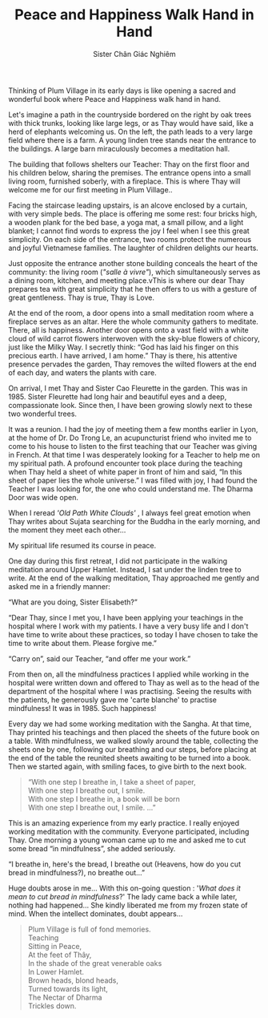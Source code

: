 ﻿---
title: Peace and Happiness Walk Hand in Hand 
author: Sister Chân Giác Nghiêm
---

Thinking of Plum Village in its early days is like opening a sacred and wonderful book where Peace and Happiness walk hand in hand.

Let's imagine a path in the countryside bordered on the right by oak trees with thick trunks, looking like large legs, or as Thay would have said, like a herd of elephants welcoming us. On the left, the path leads to a very large field where there is a farm. A young linden tree stands near the entrance to the buildings. A large barn miraculously becomes a meditation hall.

The building that follows shelters our Teacher: Thay on the first floor and his children below, sharing the premises. The entrance opens into a small living room, furnished soberly, with a fireplace. This is where Thay will welcome me for our first meeting in Plum Village..

Facing the staircase leading upstairs, is an alcove enclosed by a curtain, with very simple beds. The place is offering me some rest: four bricks high, a wooden plank for the bed base, a yoga mat, a small pillow, and a light blanket; I cannot find words to express the joy I feel when I see this great simplicity. On each side of the entrance, two rooms protect the numerous and joyful Vietnamese families. The laughter of children delights our hearts.

Just opposite the entrance another stone building conceals the heart of the community: the living room (*"salle à vivre"*), which simultaneously serves as a dining room, kitchen, and meeting place.vThis is where our dear Thay prepares tea with great simplicity that he then offers to us with a gesture of great gentleness. Thay is true, Thay is Love.

At the end of the room, a door opens into a small meditation room where a fireplace serves as an altar. Here the whole community gathers to meditate. There, all is happiness. Another door opens onto a vast field with a white cloud of wild carrot flowers interwoven with the sky-blue flowers of chicory, just like the Milky Way. I secretly think: “God has laid his finger on this precious earth. I have arrived, I am home.” Thay is there, his attentive presence pervades the garden, Thay removes the wilted flowers at the end of each day, and waters the plants with care.

On arrival, I met Thay and Sister Cao Fleurette in the garden. This was in 1985. Sister Fleurette had long hair and beautiful eyes and a deep, compassionate look. Since then, I have been growing slowly next to these two wonderful trees.

It was a reunion. I had the joy of meeting them a few months earlier in Lyon, at the home of Dr. Do Trong Le, an acupuncturist friend who invited me to come to his house to listen to the first teaching that our Teacher was giving in French. At that time I was desperately looking for a Teacher to help me on my spiritual path. A profound encounter took place during the teaching when Thay held a sheet of white paper in front of him and said, “In this sheet of paper lies the whole universe.” I was filled with joy, I had found the Teacher I was looking for, the one who could understand me. The Dharma Door was wide open.

When I reread *'Old Path White Clouds'* , I always feel great emotion when Thay writes about Sujata searching for the Buddha in the early morning, and the moment they meet each other… 

My spiritual life resumed its course in peace.

One day during this first retreat, I did not participate in the walking meditation around Upper Hamlet. Instead, I sat under the linden tree to write. At the end of the walking meditation, Thay approached me gently and asked me in a friendly manner:

“What are you doing, Sister Elisabeth?”

“Dear Thay, since I met you, I have been applying your teachings in the hospital where I work with my patients. I have a very busy life and I don't have time to write about these practices, so today I have chosen to take the time to write about them. Please forgive me.”

“Carry on”, said our Teacher, “and offer me your work.”

From then on, all the mindfulness practices I applied while working in the hospital were written down and offered to Thay as well as to the head of the department of the hospital where I was practising. Seeing the results with the patients, he generously gave me 'carte blanche' to practise mindfulness! It was in 1985. Such happiness!

Every day we had some working meditation with the Sangha. At that time, Thay printed his teachings and then placed the sheets of the future book on a table. With mindfulness, we walked slowly around the table, collecting the sheets one by one, following our breathing and our steps, before placing at the end of the table the reunited sheets awaiting to be turned into a book. Then we started again, with smiling faces, to give birth to the next book.

> “With one step I breathe in, I take a sheet of paper,<br/>
> With one step I breathe out, I smile.<br/>
> With one step I breathe in, a book will be born<br/>
> With one step I breathe out, I smile. …”

This is an amazing experience from my early practice. I really enjoyed working meditation with the community. Everyone participated, including Thay. One morning a young woman came up to me and asked me to cut some bread “in mindfulness”, she added seriously.

“I breathe in, here's the bread, I breathe out (Heavens, how do you cut bread in mindfulness?), no breathe out…”

Huge doubts arose in me… With this on-going question : '*What does it mean to cut bread in mindfulness*?' The lady came back a while later, nothing had happened… She kindly liberated me from my frozen state of mind. When the intellect dominates, doubt appears…

> Plum Village is full of fond memories.<br/>
> Teaching<br/>
> Sitting in Peace,<br/>
> At the feet of Thây,<br/>
> In the shade of the great venerable oaks<br/>
> In Lower Hamlet.<br/>
> Brown heads, blond heads,<br/>
> Turned towards its light,<br/>
> The Nectar of Dharma<br/>
> Trickles down. 
